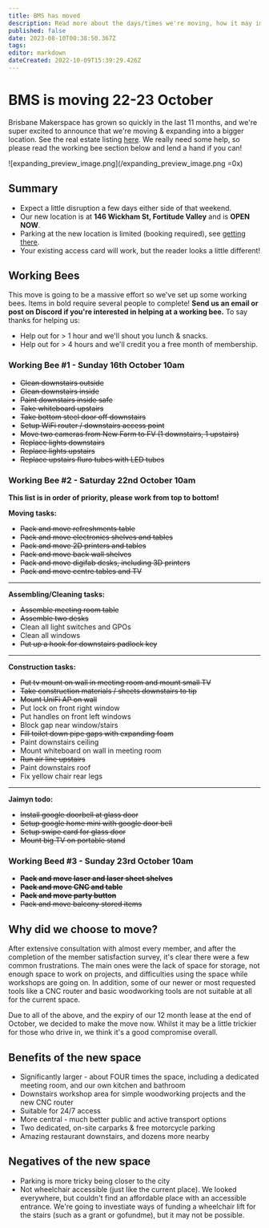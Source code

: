 ```yaml
---
title: BMS has moved
description: Read more about the days/times we're moving, how it may impact you, and how you can help!
published: false
date: 2023-08-10T00:38:50.367Z
tags: 
editor: markdown
dateCreated: 2022-10-09T15:39:29.426Z
---
```


# BMS is moving 22-23 October
Brisbane Makerspace has grown so quickly in the last 11 months, and we're super excited to announce that we're moving & expanding into a bigger location. See the real estate listing [here](https://www.rhcommercial.com.au/brisbanenorth/properties/152-wickham-street-fortitude-valley-4006-queensland-153bf51a-589e-4ff5-b126-f4a6943505ff). We really need some help, so please read the working bee section below and lend a hand if you can!

![expanding_preview_image.png](/expanding_preview_image.png =0x)

## Summary
* Expect a little disruption a few days either side of that weekend.
* Our new location is at **146 Wickham St, Fortitude Valley** and is **OPEN NOW**.
* Parking at the new location is limited (booking required), see [getting there](/getting-there).
* Your existing access card will work, but the reader looks a little different!

## Working Bees
This move is going to be a massive effort so we've set up some working bees. Items in bold require several people to complete! **Send us an email or post on Discord if you're interested in helping at a working bee.** To say thanks for helping us:
* Help out for > 1 hour and we'll shout you lunch & snacks.
* Help out for > 4 hours and we'll credit you a free month of membership.

### Working Bee #1 - Sunday 16th October 10am
* ~~Clean downstairs outside~~
* ~~Clean downstairs inside~~
* ~~Paint downstairs inside safe~~
* ~~Take whiteboard upstairs~~
* ~~Take bottom steel door off downstairs~~
* ~~Setup WiFi router / downstairs access point~~
* ~~Move two cameras from New Farm to FV (1 downstairs, 1 upstairs)~~
* ~~Replace lights downstairs~~
* ~~Replace lights upstairs~~
* ~~Replace upstairs fluro tubes with LED tubes~~

### Working Bee #2 - Saturday 22nd October 10am
**This list is in order of priority, please work from top to bottom!**

**Moving tasks:**
* ~~Pack and move refreshments table~~
* ~~Pack and move electronics shelves and tables~~
* ~~Pack and move 2D printers and tables~~
* ~~Pack and move back wall shelves~~
* ~~Pack and move digifab desks, including 3D printers~~
* ~~Pack and move centre tables and TV~~
___
**Assembling/Cleaning tasks:**
* ~~Assemble meeting room table~~
* ~~Assemble two desks~~
* Clean all light switches and GPOs
* Clean all windows
* ~~Put up a hook for downstairs padlock key~~
___
**Construction tasks:**
* ~~Put tv mount on wall in meeting room and mount small TV~~
* ~~Take construction materials / sheets downstairs to tip~~
* ~~Mount UniFi AP on wall~~
* Put lock on front right window
* Put handles on front left windows
* Block gap near window/stairs
* ~~Fill toilet down pipe gaps with expanding foam~~
* Paint downstairs ceiling
* Mount whiteboard on wall in meeting room
* ~~Run air line upstairs~~
* Paint downstairs roof
* Fix yellow chair rear legs 
___
**Jaimyn todo:**
* ~~Install google doorbell at glass door~~
* ~~Setup google home mini with google door bell~~
* ~~Setup swipe card for glass door~~
* ~~Mount big TV on portable stand~~

### Working Beed #3 - Sunday 23rd October 10am
* **~~Pack and move laser and laser sheet shelves~~**
* **~~Pack and move CNC and table~~**
* **~~Pack and move party button~~**
* ~~Pack and move balcony stored items~~

## Why did we choose to move?
After extensive consultation with almost every member, and after the completion of the member satisfaction survey, it's clear there were a few common frustrations. The main ones were the lack of space for storage, not enough space to work on projects, and difficulties using the space while workshops are going on. In addition, some of our newer or most requested tools like a CNC router and basic woodworking tools are not suitable at all for the current space.

Due to all of the above, and the expiry of our 12 month lease at the end of October, we decided to make the move now. Whilst it may be a little trickier for those who drive in, we think it's a good compromise overall.

## Benefits of the new space
* Significantly larger - about FOUR times the space, including a dedicated meeting room, and our own kitchen and bathroom
* Downstairs workshop area for simple woodworking projects and the new CNC router
* Suitable for 24/7 access
* More central - much better public and active transport options
* Two dedicated, on-site carparks & free motorcycle parking
* Amazing restaurant downstairs, and dozens more nearby

## Negatives of the new space
* Parking is more tricky being closer to the city
* Not wheelchair accessible (just like the current place). We looked everywhere, but couldn't find an affordable place with an accessible entrance. We're going to investiate ways of funding a wheelchair lift for the stairs (such as a grant or gofundme), but it may not be possible.
